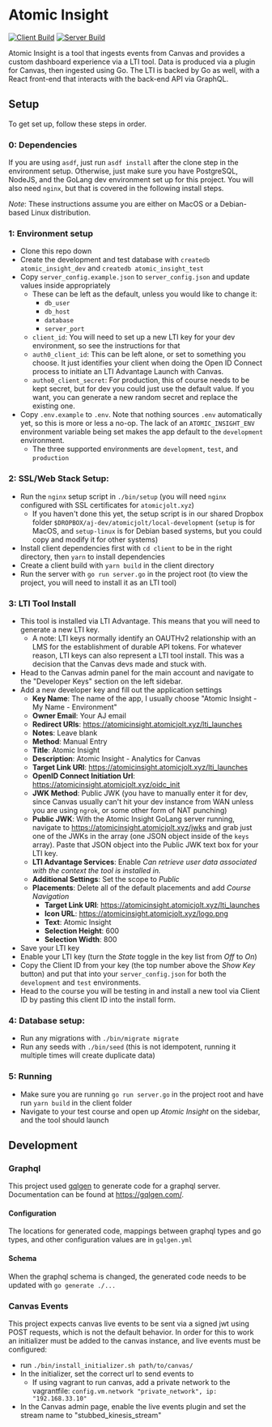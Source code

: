 # Atomic Insight

[![Client Build](https://github.com/atomicjolt/atomic_insight/actions/workflows/node.js.yml/badge.svg)](https://github.com/atomicjolt/atomic_insight/actions/workflows/node.js.yml)
[![Server Build](https://github.com/atomicjolt/atomic_insight/actions/workflows/go.yml/badge.svg)](https://github.com/atomicjolt/atomic_insight/actions/workflows/go.yml)

Atomic Insight is a tool that ingests events from Canvas and provides a custom dashboard experience via a LTI tool. Data is produced via a plugin for Canvas, then ingested using Go. The LTI is backed by Go as well, with a React front-end that interacts with the back-end API via GraphQL.

## Setup

To get set up, follow these steps in order.

### 0: Dependencies
If you are using `asdf`, just run `asdf install` after the clone step in the environment setup. Otherwise, just make sure you have PostgreSQL, NodeJS, and the GoLang dev environment set up for this project. You will also need `nginx`, but that is covered in the following install steps.

*Note*: These instructions assume you are either on MacOS or a Debian-based Linux distribution.

### 1: Environment setup
* Clone this repo down
* Create the development and test database with `createdb atomic_insight_dev` and `createdb atomic_insight_test`
* Copy `server_config.example.json` to `server_config.json` and update values inside appropriately
  * These can be left as the default, unless you would like to change it:
    * `db_user`
    * `db_host`
    * `database`
    * `server_port`
  * `client_id`: You will need to set up a new LTI key for your dev environment, so see the instructions for that
  * `auth0_client_id`: This can be left alone, or set to something you choose. It just identifies your client when doing the Open ID Connect process to initiate an LTI Advantage Launch with Canvas.
  * `autho0_client_secret`: For production, this of course needs to be kept secret, but for dev you could just use the default value. If you want, you can generate a new random secret and replace the existing one.
* Copy `.env.example` to `.env`. Note that nothing sources `.env` automatically yet, so this is more or less a no-op. The lack of an `ATOMIC_INSIGHT_ENV` environment variable being set makes the app default to the `development` environment.
  * The three supported environments are `development`, `test`, and `production`

### 2: SSL/Web Stack Setup:
* Run the `nginx` setup script in `./bin/setup` (you will need `nginx` configured with SSL certificates for `atomicjolt.xyz`)
  * If you haven't done this yet, the setup script is in our shared Dropbox folder `$DROPBOX/aj-dev/atomicjolt/local-development` (`setup` is for MacOS, and `setup-linux` is for Debian based systems, but you could copy and modify it for other systems)
* Install client dependencies first with `cd client` to be in the right directory, then `yarn` to install dependencies
* Create a client build with `yarn build` in the client directory
* Run the server with `go run server.go` in the project root (to view the project, you will need to install it as an LTI tool)

### 3: LTI Tool Install
* This tool is installed via LTI Advantage. This means that you will need to generate a new LTI key.
  * A note: LTI keys normally identify an OAUTHv2 relationship with an LMS for the establishment of durable API tokens. For whatever reason, LTI keys can also represent a LTI tool install. This was a decision that the Canvas devs made and stuck with.
* Head to the Canvas admin panel for the main account and navigate to the "Developer Keys" section on the left sidebar.
* Add a new developer key and fill out the application settings
  * **Key Name**: The name of the app, I usually choose "Atomic Insight - My Name - Environment"
  * **Owner Email**: Your AJ email
  * **Redirect URIs**: https://atomicinsight.atomicjolt.xyz/lti_launches
  * **Notes**: Leave blank
  * **Method**: Manual Entry
  * **Title**: Atomic Insight
  * **Description**: Atomic Insight - Analytics for Canvas
  * **Target Link URI**: https://atomicinsight.atomicjolt.xyz/lti_launches
  * **OpenID Connect Initiation Url**: https://atomicinsight.atomicjolt.xyz/oidc_init
  * **JWK Method**: Public JWK (you have to manually enter it for dev, since Canvas usually can't hit your dev instance from WAN unless you are using `ngrok`, or some other form of NAT punching)
  * **Public JWK**: With the Atomic Insight GoLang server running, navigate to https://atomicinsight.atomicjolt.xyz/jwks and grab just one of the JWKs in the array (one JSON object inside of the `keys` array). Paste that JSON object into the Public JWK text box for your LTI key.
  * **LTI Advantage Services**: Enable *Can retrieve user data associated with the context the tool is installed in.*
  * **Additional Settings**: Set the scope to *Public*
  * **Placements**: Delete all of the default placements and add *Course Navigation*
    * **Target Link URI**: https://atomicinsight.atomicjolt.xyz/lti_launches
    * **Icon URL**: https://atomicinsight.atomicjolt.xyz/logo.png
    * **Text**: Atomic Insight
    * **Selection Height**: 600
    * **Selection Width**: 800
* Save your LTI key
* Enable your LTI key (turn the *State* toggle in the key list from *Off* to *On*)
* Copy the Client ID from your key (the top number above the *Show Key* button) and put that into your `server_config.json` for both the `development` and `test` environments.
* Head to the course you will be testing in and install a new tool via Client ID by pasting this client ID into the install form.

### 4: Database setup:
* Run any migrations with `./bin/migrate migrate`
* Run any seeds with `./bin/seed` (this is not idempotent, running it multiple times will create duplicate data)

### 5: Running
* Make sure you are running `go run server.go` in the project root and have run `yarn build` in the client folder
* Navigate to your test course and open up *Atomic Insight* on the sidebar, and the tool should launch

## Development

### Graphql
This project used [gqlgen](https://github.com/99designs/gqlgen) to generate code for a graphql server.
Documentation can be found at https://gqlgen.com/.

#### Configuration
The locations for generated code, mappings between graphql types and go types, and other configuration values are in `gqlgen.yml`

#### Schema
When the graphql schema is changed, the generated code needs to be updated with `go generate ./...`

### Canvas Events
This project expects canvas live events to be sent via a signed jwt using POST requests, which is not the default behavior.
In order for this to work an initializer must be added to the canvas instance, and live events must be configured:
* run `./bin/install_initializer.sh path/to/canvas/`
* In the initializer, set the correct url to send events to
  - If using vagrant to run canvas, add a private network to the vagrantfile: `config.vm.network "private_network", ip: "192.168.33.10"`
* In the Canvas admin page, enable the live events plugin and set the stream name to "stubbed_kinesis_stream"

